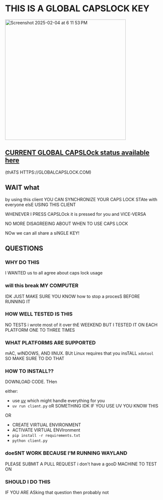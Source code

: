 # THIS IS A GLOBAL CAPSLOCK KEY

<img width="394" alt="Screenshot 2025-02-04 at 6 11 53 PM" src="https://github.com/user-attachments/assets/6179f4dc-0f9a-42ec-b8a7-5505127a0fe8" />

## [CURRENT GLOBAL CAPSLOck status available here](https://globalcapslock.com)
(thATS HTTPS://GLOBALCAPSLOCK.COM)

## WAIT what

by using this client YOU CAN SYNCHRONIZE YOUR CAPS LOCK STAte with everyone elsE USING THIS CLIENT

WHENEVER I PRESS CAPSLOck it is pressed for you and VICE-VERSA

NO MORE DISAGREEING ABOUT WHEN TO USE CAPS LOCK

NOw we can all share a siNGLE KEY!

## QUESTIONS

### WHY DO THIS
I WANTED us to all agree about caps lock usage

### will this break MY COMPUTER
IDK JUST MAKE SURE YOU KNOW how to stop a procesS BEFORE RUNNING IT

### HOW WELL TESTED IS THIS
NO TESTS i wrote most of it over thE WEEKEND BUT I TESTED IT ON EACH PLATFORM ONE TO THREE TIMES

### WHAT PLATFORMS ARE SUPPORTED
mAC, wINDOWS, AND lINUX. BUt Linux requires that you insTALL `xdotool` SO MAKE SURE TO DO THAT

### HOW TO INSTALL??

DOWNLOAD CODE. THen

either:
* use [uv](https://github.com/astral-sh/uv) which might handle everything for you
* `uv run client.py` oR SOMETHING IDK IF YOU USE UV YOU KNOW THIS

OR

* CREATE VIRTUAL ENVIRONMENT
* ACTIVATE VIRTUAL ENVIronment
* `pip install -r requirements.txt`
* `python client.py`

### doeSNT WORK BECAUSE I'M RUNNING WAYLAND
PLEASE SUBMIT A PULL REQUEST i don't have a gooD MACHINE TO TEST ON

### SHOULD I DO THIS

IF YOU ARE ASking that question then probably not
